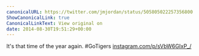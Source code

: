 ```yaml
---
canonicalURL: https://twitter.com/jmjordan/status/505805022257356800
ShowCanonicalLink: true
CanonicalLinkText: View original on
date: 2014-08-30T19:51:29+00:00
---
```

It's that time of the year again. #GoTigers [instagram.com/p/sVbW6GIxP_/](http://instagram.com/p/sVbW6GIxP_/)